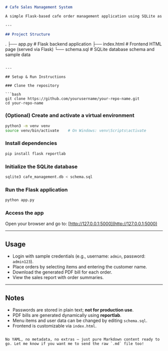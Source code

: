 
```markdown
# Cafe Sales Management System

A simple Flask-based cafe order management application using SQLite as the database and a basic HTML frontend. This app allows you to place orders, generate PDF bills, and view sales reports.

---

## Project Structure

```

.
├── app.py           # Flask backend application
├── index.html       # Frontend HTML page (served via Flask)
└── schema.sql       # SQLite database schema and sample data

````

---

## Setup & Run Instructions

### Clone the repository

```bash
git clone https://github.com/yourusername/your-repo-name.git
cd your-repo-name
````

### (Optional) Create and activate a virtual environment

```bash
python3 -m venv venv
source venv/bin/activate    # On Windows: venv\Scripts\activate
```

### Install dependencies

```bash
pip install flask reportlab
```

### Initialize the SQLite database

```bash
sqlite3 cafe_management.db < schema.sql
```

### Run the Flask application

```bash
python app.py
```

### Access the app

Open your browser and go to:
[http://127.0.0.1:5000](http://127.0.0.1:5000)

---

## Usage

* Login with sample credentials (e.g., username: `admin`, password: `admin123`).
* Place orders by selecting items and entering the customer name.
* Download the generated PDF bill for each order.
* View the sales report with order summaries.

---

## Notes

* Passwords are stored in plain text; **not for production use**.
* PDF bills are generated dynamically using **reportlab**.
* Menu items and user data can be changed by editing `schema.sql`.
* Frontend is customizable via `index.html`.

```

No YAML, no metadata, no extras — just pure Markdown content ready to go. Let me know if you want me to send the raw `.md` file too!
```
